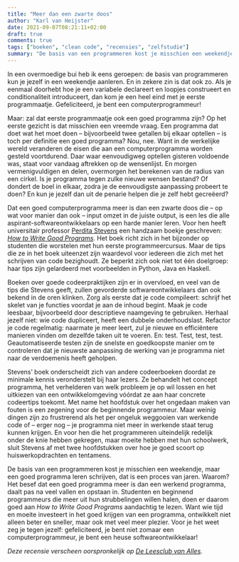 ```yaml
---
title: "Meer dan een zwarte doos"
author: "Karl van Heijster"
date: 2021-09-07T08:21:11+02:00
draft: true
comments: true
tags: ["boeken", "clean code", "recensies", "zelfstudie"]
summary: "De basis van een programmeren kost je misschien een weekendje, maar een goed programma leren schrijven, dat is een proces van jaren. Waarom? Het besef dat een goed programma meer is dan een werkend programma, daalt pas na veel vallen en opstaan in. Studenten en beginnend programmeurs die meer uit hun strubbelingen willen halen, doen er daarom goed aan Perdita Stevens' *How to Write Good Programs* aandachtig te lezen."
---
```


In een overmoedige bui heb ik eens geroepen: de basis van programmeren kun je jezelf in een weekendje aanleren. En in zekere zin is dat ook  zo. Als je eenmaal doorhebt hoe je een variabele declareert en loopjes construeert en conditionaliteit introduceert, dan kom je een heel eind met je eerste programmaatje. Gefeliciteerd, je bent een computerprogrammeur! 


Maar: zal dat eerste programmaatje ook een goed programma zijn? Op het eerste gezicht is dat misschien een vreemde vraag. Een programma dat doet wat het moet doen – bijvoorbeeld twee getallen bij elkaar optellen – is toch per definitie een goed programma? Nou, nee. Want in de werkelijke wereld veranderen de eisen die aan een computerprogramma worden gesteld voortdurend. Daar waar eenvoudigweg optellen gisteren voldoende was, staat voor vandaag aftrekken op de wensenlijst. En morgen vermenigvuldigen en delen, overmorgen het berekenen van de radius van een cirkel. Is je programma tegen zulke nieuwe wensen bestand? Of dondert de boel in elkaar, zodra je de eenvoudigste aanpassing probeert te doen? En kun je jezelf dan uit de penarie helpen die je zelf hebt gecreëerd?


Dat een goed computerprogramma meer is dan een zwarte doos die – op wat voor manier dan ook – input omzet in de juiste output, is een les die alle aspirant-softwareontwikkelaars op een harde manier leren. Voor hen heeft universitair professor [Perdita Stevens](https://www.stevens-bradfield.com/~perdita/) een handzaam boekje geschreven: [*How to Write Good Programs*](https://www.cambridge.org/core/books/how-to-write-good-programs/6CBDD8A564E0899D54140700E90601C4). Het boek richt zich in het bijzonder op studenten die worstelen met hun eerste programmeercursus. Maar de tips die ze in het boek uiteenzet zijn waardevol voor iedereen die zich met het schrijven van code bezighoudt. Ze beperkt zich ook niet tot één doelgroep: haar tips zijn gelardeerd met voorbeelden in Python, Java en Haskell.


Boeken over goede codeerpraktijken zijn er in overvloed, en veel van de tips die Stevens geeft, zullen gevorderde softwareontwikkelaars dan ook bekend in de oren klinken. Zorg als eerste dat je code compileert: schrijf het skelet van je functies voordat je aan de inhoud begint. Maak je code leesbaar, bijvoorbeeld door descriptieve naamgeving te gebruiken. Herhaal jezelf niet: wie code dupliceert, heeft een dubbele onderhoudslast. Refactor je code regelmatig: naarmate je meer leert, zul je nieuwe en efficiëntere manieren vinden om dezelfde taken uit te voeren. En: test. Test, test, test. Geautomatiseerde testen zijn de snelste en goedkoopste manier om te controleren dat je nieuwste aanpassing de werking van je programma niet naar de verdoemenis heeft geholpen.


Stevens’ boek onderscheidt zich van andere codeerboeken doordat ze minimale kennis veronderstelt bij haar lezers. Ze behandelt het concept programma, het verhelderen van welk probleem je op wil lossen en het uitkiezen van een ontwikkelomgeving vóórdat ze aan haar concrete codeertips toekomt. Met name het hoofdstuk over het ongedaan maken van fouten is een zegening voor de beginnende programmeur. Maar weinig dingen zijn zo frustrerend als het per ongeluk weggooien van werkende code of – erger nog – je programma niet meer in werkende staat terug kunnen krijgen. En voor hen die het programmeren uiteindelijk redelijk onder de knie hebben gekregen, maar moeite hebben met hun schoolwerk, sluit Stevens af met twee hoofdstukken over hoe je goed scoort op huiswerkopdrachten en tentamens.


De basis van een programmeren kost je misschien een weekendje, maar een goed programma leren schrijven, dat is een proces van jaren. Waarom? Het besef dat een goed programma meer is dan een werkend programma, daalt pas na veel vallen en opstaan in. Studenten en beginnend programmeurs die meer uit hun strubbelingen willen halen, doen er daarom goed aan *How to Write Good Programs* aandachtig te lezen. Want wie tijd en moeite investeert in het goed krijgen van een programma, ontwikkelt niet alleen beter en sneller, maar ook met veel meer plezier. Voor je het weet zeg je tegen jezelf: gefeliciteerd, je bent niet zomaar een computerprogrammeur, je bent een heuse softwareontwikkelaar!


*Deze recensie verscheen oorspronkelijk op [De Leesclub van Alles](https://deleesclubvanalles.nl/).*
